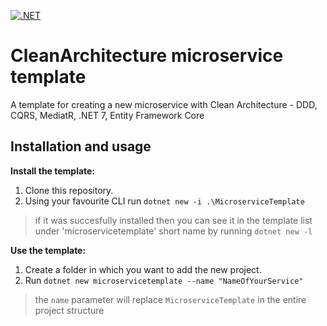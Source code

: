 [![.NET](https://github.com/iongritco/CleanArchitecture-MicroserviceTemplate/actions/workflows/dotnet.yml/badge.svg)](https://github.com/iongritco/CleanArchitecture-MicroserviceTemplate/actions/workflows/dotnet.yml)

# CleanArchitecture microservice template
A template for creating a new microservice with Clean Architecture - DDD, CQRS, MediatR, .NET 7, Entity Framework Core


**Installation and usage**
----------------
**Install the template:**
1. Clone this repository.
2. Using your favourite CLI run `dotnet new -i .\MicroserviceTemplate`
> if it was succesfully installed then you can see it in the template list under 'microservicetemplate' short name by running `dotnet new -l`

**Use the template:**
1. Create a folder in which you want to add the new project.
2. Run `dotnet new microservicetemplate --name "NameOfYourService"`
> the `name` parameter will replace `MicroserviceTemplate` in the entire project structure


